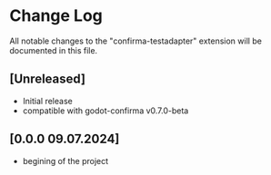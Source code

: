 # Change Log

All notable changes to the "confirma-testadapter" extension will be documented in this file.


## [Unreleased]

- Initial release
- compatible with godot-confirma v0.7.0-beta

## [0.0.0 09.07.2024]
- begining of the project